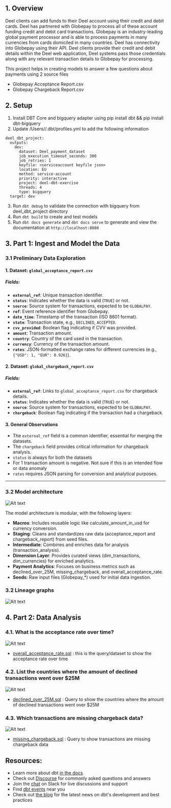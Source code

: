 ## 1. Overview

Deel clients can add funds to their Deel account using their credit and debit cards. Deel has partnered with Globepay to process all of these account funding credit and debit card transactions. Globepay is an industry-leading global payment processor and is able to process payments in many currencies from cards domiciled in many countries. Deel has connectivity into Globepay using their API. Deel clients provide their credit and debit details within the Deel web application, Deel systems pass those credentials along with any relevant transaction details to Globepay for processing. 

This project helps in creating models to answer a few questions about payments using 2 source files
 - Globepay Acceptance Report.csv
 - Globepay Chargeback Report.csv


## 2. Setup

1. Install DBT Core and bigquery adapter using pip install dbt && pip install dbt-bigquery
2. Update /Users/<username>/.dbt/profiles.yml to add the following information
```
deel_dbt_project:
  outputs:
    dev:
      dataset: Deel_payment_dataset
      job_execution_timeout_seconds: 300
      job_retries: 1
      keyfile: <serviceaccount keyfile json>
      location: EU
      method: service-account
      priority: interactive
      project: deel-dbt-exercise
      threads: 4
      type: bigquery
  target: dev
```

3. Run `dbt debug` to validate the connection with bigquery from deel_dbt_project directory
4. Run `dbt build` to create and test models
5. Run `dbt docs generate` and `dbt docs serve` to generate and view the documentation at `http://localhost:8080`


## 3. Part 1: Ingest and Model the Data

### 3.1 Preliminary Data Exploration

#### 1. Dataset: `global_acceptance_report.csv`
##### Fields:
- **`external_ref`**: Unique transaction identifier.
- **`status`**: Indicates whether the data is valid (`TRUE`) or not.
- **`source`**: Source system for transactions, expected to be `GLOBALPAY`.
- **`ref`**: Event reference identifier from Globepay.
- **`date_time`**: Timestamp of the transaction (ISO 8601 format).
- **`state`**: Transaction state, e.g., `DECLINED`, `ACCEPTED`.
- **`cvv_provided`**: Boolean flag indicating if CVV was provided.
- **`amount`**: Transaction amount.
- **`country`**: Country of the card used in the transaction.
- **`currency`**: Currency of the transaction amount.
- **`rates`**: JSON-formatted exchange rates for different currencies (e.g., `{"USD": 1, "EUR": 0.926}`).

#### 2. Dataset: `global_chargeback_report.csv`
##### Fields:
- **`external_ref`**: Links to `global_acceptance_report.csv` for chargeback details.
- **`status`**: Indicates whether the data is valid (`TRUE`) or not.
- **`source`**: Source system for transactions, expected to be `GLOBALPAY`.
- **`chargeback`**: Boolean flag indicating if the transaction had a chargeback.

#### 3. General Observations
- The `external_ref` field is a common identifier, essential for merging the datasets.
- The `chargeback` field provides critical information for chargeback analysis.
- `status` is always for both the datasets
- For 1 transaction amount is negative. Not sure if this is an intended flow or data anomaly
- `rates` requires JSON parsing for conversion and analytical purposes.

---

### 3.2 Model architecture

![Alt text](assets/model_arch.png)

The model architecture is modular, with the following layers:

 - **Macros**: Includes reusable logic like calculate_amount_in_usd for currency conversion.
 - **Staging**: Cleans and standardizes raw data (acceptance_report and chargeback_report) from seed files.
 - **Intermediate**: Combines and enriches data for analysis (transaction_analysis).
- **Dimension Layer**: Provides curated views (dim_transactions, dim_currencies) for enriched analytics.
- **Payment Analytics**: Focuses on business metrics such as declined_over_25M, missing_chargeback, and overall_acceptance_rate.
- **Seeds**: Raw input files (Globepay_*) used for initial data ingestion.

### 3.2 Lineage graphs

![Alt text](assets/lineage_graph.png)

## 4. Part 2: Data Analysis

### 4.1. What is the acceptance rate over time?

![Alt text](assets/acceptance_rate.png)

- [overall_acceptance_rate.sql](models/payment_analytics/overall_acceptance_rate.sql) : this is the query/dataset to show the acceptance rate over time

### 4.2. List the countries where the amount of declined transactions went over $25M

![Alt text](assets/declined_over_25M.png)

- [declined_over_25M.sql](models/payment_analytics/declined_over_25M.sql) : Query to show the countries where the amount of declined transactions went over $25M



### 4.3. Which transactions are missing chargeback data?

 ![Alt text](assets/missing_chargeback.png)

 - [missing_chargeback.sql](models/payment_analytics/missing_chargeback.sql) : Query to show transactions are missing chargeback data




## Resources:
- Learn more about dbt [in the docs](https://docs.getdbt.com/docs/introduction)
- Check out [Discourse](https://discourse.getdbt.com/) for commonly asked questions and answers
- Join the [chat](https://community.getdbt.com/) on Slack for live discussions and support
- Find [dbt events](https://events.getdbt.com) near you
- Check out [the blog](https://blog.getdbt.com/) for the latest news on dbt's development and best practices
